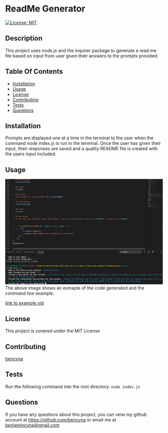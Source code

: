 # ReadMe Generator

[![License: MIT](https://img.shields.io/badge/License-MIT-yellow.svg)](https://opensource.org/licenses/MIT)

## Description

This project uses node.js and the inquirer package to generate a read.me file based on input from user given their answers to the prompts provided.

## Table Of Contents

- [Installation](##Installation)
- [Usage](##Usage)
- [License](##License)
- [Contributing](##Contributing)
- [Tests](##Tests)
- [Questions](##Questions)

## Installation

Prompts are displayed one at a time in the terminal to the user when the command node index.js is run in the terminal. Once the user has given their input, their responses are saved and a quality README file is created with the users input included.

## Usage

![image of code and integrated terminal](./assets/screenshot1.jpg)
The above image shows an exmaple of the code generated and the command line example.

[link to example vid](https://drive.google.com/file/d/1aQGTAFTtEs0Dshr0jKyaXYu0ogfcjNdz/view?usp=sharing)

## License

This project is covered under the MIT License

## Contributing

[bencyna](https://github.com/bencyna/)

## Tests

Run the following command into the root directory: `node index.js`

## Questions

If you have any questions about this project, you can veiw my github account at https://github.com/bencyna or email me at benjamincyna@gmail.com
